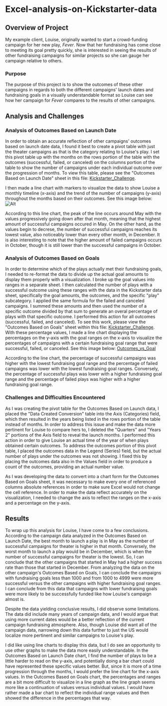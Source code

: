 # Excel-analysis-on-Kickstarter-data
## Overview of Project
My example client, Louise, originally wanted to start a crowd-funding campaign for her new play, *Fever*. Now that her fundraising has come close to meeting its goal pretty quickly, she is interested in seeing the results of other fundraising campaigns for similar projects so she can gauge her campaign relative to others.
### Purpose
The purpose of this project is to show the outcomes of these other campaigns in regards to both the different campaigns' launch dates and fundraising goals in a visually understandable format so Louise can see how her campaign for *Fever* compares to the results of other campaigns.
## Analysis and Challenges
### Analysis of Outcomes Based on Launch Date
In order to obtain an accurate reflection of other campaigns' outcomes based on launch date data, I found it best to create a pivot table with just the theater campaigns as that is the category relating to Louise's play. I set this pivot table up with the months on the rows portion of the table with the outcomes (successful, failed, or canceled) on the columns portion of the table to show the number of campaigns under each individual outcome over the progression of months. To view this table, please see the "Outcomes Based on Launch Date" sheet in this file: [Kickstarter_Challenge](https://github.com/allysakarr/Excel-analysis-on-Kickstarter-data/blob/master/Kickstarter_Challenge.xlsx?raw=true).

I then made a line chart with markers to visualize the data to show Louise a monthly timeline (x-axis) and the trend of the number of campaigns (y-axis) throughout the months based on their outcomes. See this image below: ![Alt](/wp.png "Theater_Outcomes_vs_Launch")

According to this line chart, the peak of the line occurs around May with the values progressively going down after that month, meaning that the highest amount of successful campaigns occured in May. On the other hand, as the values begin to decrese, the number of successful campaigns reaches its lowest value, also noticeably lower than every other month, in December. It is also interesting to note that the higher amount of failed campaigns occurs in October, though it is still lower than the successful campaigns in October. 
### Analysis of Outcomes Based on Goals
In order to determine which of the plays actually met their fundraising goals, I needed to re-format the data to divide up the actual goal amounts to display them properly with a visualization. I broke up the goal values into ranges in a separate sheet. I then calculated the number of plays with a successful outcome using these ranges with the data in the Kickstarter data sheet, specifically the goal amounts, the outcomes, and the specific "play" subcategory. I applied the same formula for the failed and canceled campaigns. I summed these amounts and then used the number of a specific outcome divided by that sum to generate an overal percentage of plays with that specific outcome. I performed this action for all outcomes (successful, failed, and canceled). To see this work, please view the "Outcomes Based on Goals" sheet within this file: [Kickstarter_Challenge](https://github.com/allysakarr/Excel-analysis-on-Kickstarter-data/blob/master/Kickstarter_Challenge.xlsx?raw=true). With these percentage values, I made a line chart displaying the percentages on the y-axis with the goal ranges on the x-axis to visualize the percentages of campaigns with a certain fundraising goal range that were successful, failed, or canceled. See this image below: [Outcomes_vs_Goal](https://github.com/allysakarr/Excel-analysis-on-Kickstarter-data/blob/master/Resources/Outcomes_vs_Goal.png?raw=true "Outcomes_vs_Goal") 

According to the line chart, the percentage of successful campaigns was higher with the lowest fundraising goal range and the percentage of failed campaigns was lower with the lowest fundraising goal ranges. Conversely, the percentage of successful plays was lower with a higher fundraising goal range and the percentage of failed plays was higher with a higher fundraising goal range.
### Challenges and Difficulties Encountered
As I was creating the pivot table for the Outcomes Based on Launch data, I placed the "Data Created Conversion" table into the Axis (Categories) field, which then resulted in the years being listed in the rows portion of the table instead of months. In order to address this issue and make the data more pertinent for Louise to compare hers to, I deleted the "Quarters" and "Years 2" portions of the Axis field to reveal the launch months. I performed this action in order to give Louise an actual time of the year of when plays obtained certain outcomes. To address the outcomes portion of this pivot table, I placed the outcomes data in the Legend (Series) field, but the actual number of plays under the outcomes was not showing. I fixed this by placing the outcomes data also in the Values field in order to produce a count of the outcomes, providing an actual number value. 

As I was developing the data to convert into a chart form for the Outcomes Based on Goals sheet, it was necessary to make every one of referenced columns absolute references in order to make sure Excel would not change the cell reference. In order to make the data reflect accurately on the visualization, I needed to change the axis to reflect the ranges on the x-axis and a percentage on the y-axis. 
## Results
To wrap up this analysis for Louise, I have come to a few conclusions. According to the campaign data analyzed in the Outcomes Based on Launch Date, the best month to launch a play is in May as the number of successful campaigns for theater is higher in that month. Conversely, the worst month to launch a play would be in December, which is when the number of successful campaigns for theater is the lowest. So, I can conclude that the other campaigns that started in May had a higher success rate than those that started in December. From analyzing the data on the other campaign's Outcomes Based on Goals, I can conclude the campaigns with fundraising goals less than 1000 and from 1000 to 4999 were more successful versus the other campaigns with higher fundraising goal ranges. I can conclude from this data that campaigns with lower fundraising goals were more likely to be successfully funded like how Louise's campaign almost is.

Despite the data yielding conclusive results, I did observe some limitations. The data did include many years of campaign data, and I would argue that using more current dates would be a better reflection of the current campaign fundraising atmosphere. Also, though Louise did want all of the campaign data, narrowing down this data further to just the US would localize more pertinent and similar campaigns to Louise's play.

I did like using line charts to display this data, but I do see an opportunity to use other graphs to make the data more easily understandable. In the Outcomes Based on Launch Date chart, I find the number of plays to be a little harder to read on the y-axis, and potentially doing a bar chart could have represented these specific values better. But, since it is more of a time progression through the months, I would prefer the line chart for the x-axis values. In the Outcomes Based on Goals chart, the percentages and ranges are a bit more difficult to visualize in a line graph as the line graph seems more like a continuation of values versus individual values. I would have rather made a bar chart to reflect the individual range values and then showed the difference in the percentages that way.
